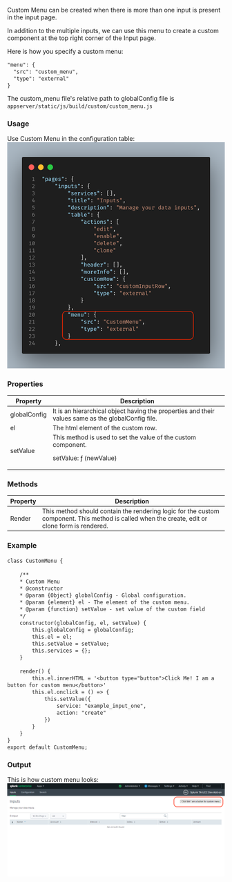 Custom Menu can be created when there is more than one input is present in the input page.

In addition to the multiple inputs, we can use this menu to create a custom component at the top right corner of the Input page.

Here is how you specify a custom menu:
```
"menu": {
  "src": "custom_menu",
  "type": "external"
}
```
The custom_menu file's relative path to globalConfig file is `appserver/static/js/build/custom/custom_menu.js`

### Usage

Use Custom Menu in the configuration table:
![image](../images/Custom_Menu_GlobalConfig.png)

### Properties

| Property          | Description |
| ----------------- | ----------- |
| globalConfig      | It is an hierarchical object having the properties and their values same as the globalConfig file. |
| el                | The html element of the custom row. |
| setValue          | This method is used to set the value of the custom component. <p>setValue: ƒ (newValue)</p> |

### Methods

| Property          | Description |
| ----------------- | ----------- |
| Render            | This method should contain the rendering logic for the custom component. This method is called when the create, edit or clone form is rendered. |

### Example

```
class CustomMenu {

    /**
    * Custom Menu
    * @constructor
    * @param {Object} globalConfig - Global configuration.
    * @param {element} el - The element of the custom menu.
    * @param {function} setValue - set value of the custom field
    */
    constructor(globalConfig, el, setValue) {
        this.globalConfig = globalConfig;
        this.el = el;
        this.setValue = setValue;
        this.services = {};
    }

    render() {
        this.el.innerHTML = '<button type="button">Click Me! I am a button for custom menu</button>'
        this.el.onclick = () => {
            this.setValue({
                service: "example_input_one",
                action: "create"
            })
        }
    }
}
export default CustomMenu;
```

### Output

This is how custom menu looks:
![image](../images/Custom_Menu_Output.png)
